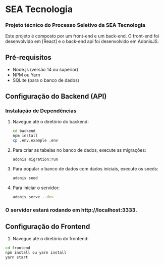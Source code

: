 # SEA Tecnologia

### Projeto técnico do Processo Seletivo da SEA Tecnologia

Este projeto é composto por um front-end e um back-end. O front-end foi desenvolvido em [React] e o back-end api foi desenvolvido em AdonisJS.

## Pré-requisitos

- Node.js (versão 14 ou superior)
- NPM ou Yarn
- SQLite (para o banco de dados)

## Configuração do Backend (API)

### Instalação de Dependências

1. Navegue até o diretório do backend:
   ```sh
   cd backend
   npm install
   cp .env.example .env
   ```
   
2. Para criar as tabelas no banco de dados, execute as migrações:

   ```sh 
   adonis migration:run
   ```
3. Para popular o banco de dados com dados iniciais, execute os seeds:
    ```sh 
    adonis seed 
    ```
4. Para iniciar o servidor:
   ```sh 
   adonis serve --dev
   ```
### O servidor estará rodando em http://localhost:3333.

## Configuração do Frontend

1.	Navegue até o diretório do frontend:
   ```sh 
   cd frontend
   npm install ou yarn install
   yarn start
   ```

